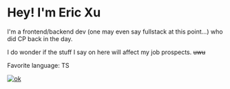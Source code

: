 # Hey! I'm Eric Xu
I'm a frontend/backend dev (one may even say fullstack at this point...) who did CP back in the day. 

I do wonder if the stuff I say on here will affect my job prospects. ~~uwu~~


Favorite language: TS



[![ok](https://github-readme-stats.vercel.app/api/top-langs?username=cirex-web)](https://www.tomorrowtides.com/j2213.html)


